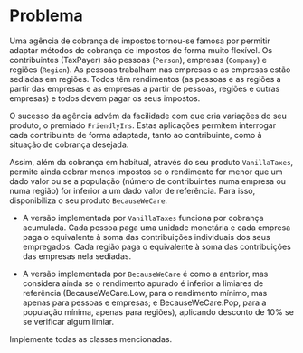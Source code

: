 ﻿# Problema

Uma agência de cobrança de impostos tornou-se famosa por permitir adaptar métodos de cobrança de impostos de forma muito flexível. Os contribuintes (TaxPayer) são pessoas (`Person`), empresas (`Company`) e regiões (`Region`). As pessoas trabalham nas empresas e as empresas estão sediadas em regiões. Todos têm rendimentos (as pessoas e as regiões a partir das empresas e as empresas a partir de pessoas, regiões e outras empresas) e todos devem pagar os seus impostos.

O sucesso da agência advém da facilidade com que cria variações do seu produto, o premiado `FriendlyIrs`. Estas aplicações permitem interrogar cada contribuinte de forma adaptada, tanto ao contribuinte, como à situação de cobrança desejada.

Assim, além da cobrança em habitual, através do seu produto `VanillaTaxes`, permite ainda cobrar menos impostos se o rendimento for menor que um dado valor ou se a população (número de contribuintes numa empresa ou numa região) for inferior a um dado valor de referência. Para isso, disponibiliza o seu produto `BecauseWeCare`.

- A versão implementada por `VanillaTaxes` funciona por cobrança acumulada. Cada pessoa paga uma unidade monetária e cada empresa paga o equivalente à soma das contribuições individuais dos seus empregados. Cada região paga o equivalente à soma das contribuições das empresas nela sediadas.

- A versão implementada por `BecauseWeCare` é como a anterior, mas considera ainda se o rendimento apurado é inferior a limiares de referência (BecauseWeCare.Low, para o rendimento mínimo, mas apenas para pessoas e empresas; e BecauseWeCare.Pop, para a população mínima, apenas para regiões), aplicando desconto de 10% se se verificar algum limiar.

Implemente todas as classes mencionadas.
